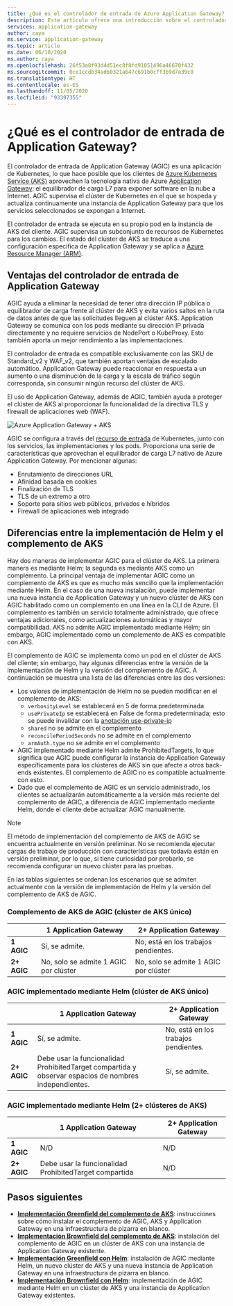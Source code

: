 ```yaml
---
title: ¿Qué es el controlador de entrada de Azure Application Gateway?
description: Este artículo ofrece una introducción sobre el controlador de entrada de Application Gateway.
services: application-gateway
author: caya
ms.service: application-gateway
ms.topic: article
ms.date: 06/10/2020
ms.author: caya
ms.openlocfilehash: 26f53a8f93d4d51ec8f8fd91051496a46670f432
ms.sourcegitcommit: 0ce1ccdb34ad60321a647c691b0cff3b9d7a39c8
ms.translationtype: HT
ms.contentlocale: es-ES
ms.lasthandoff: 11/05/2020
ms.locfileid: "93397355"
---
```

# <a name="what-is-application-gateway-ingress-controller"></a>¿Qué es el controlador de entrada de Application Gateway?
El controlador de entrada de Application Gateway (AGIC) es una aplicación de Kubernetes, lo que hace posible que los clientes de [Azure Kubernetes Service (AKS)](https://azure.microsoft.com/services/kubernetes-service/) aprovechen la tecnología nativa de Azure [Application Gateway](https://azure.microsoft.com/services/application-gateway/): el equilibrador de carga L7 para exponer software en la nube a Internet. AGIC supervisa el clúster de Kubernetes en el que se hospeda y actualiza continuamente una instancia de Application Gateway para que los servicios seleccionados se expongan a Internet.

El controlador de entrada se ejecuta en su propio pod en la instancia de AKS del cliente. AGIC supervisa un subconjunto de recursos de Kubernetes para los cambios. El estado del clúster de AKS se traduce a una configuración específica de Application Gateway y se aplica a [Azure Resource Manager (ARM)](../azure-resource-manager/management/overview.md).

## <a name="benefits-of-application-gateway-ingress-controller"></a>Ventajas del controlador de entrada de Application Gateway
AGIC ayuda a eliminar la necesidad de tener otra dirección IP pública o equilibrador de carga frente al clúster de AKS y evita varios saltos en la ruta de datos antes de que las solicitudes lleguen al clúster AKS. Application Gateway se comunica con los pods mediante su dirección IP privada directamente y no requiere servicios de NodePort o KubeProxy. Esto también aporta un mejor rendimiento a las implementaciones.

El controlador de entrada es compatible exclusivamente con las SKU de Standard_v2 y WAF_v2, que también aportan ventajas de escalado automático. Application Gateway puede reaccionar en respuesta a un aumento o una disminución de la carga y la escala de tráfico según corresponda, sin consumir ningún recurso del clúster de AKS.

El uso de Application Gateway, además de AGIC, también ayuda a proteger el clúster de AKS al proporcionar la funcionalidad de la directiva TLS y firewall de aplicaciones web (WAF).

![Azure Application Gateway + AKS](./media/application-gateway-ingress-controller-overview/architecture.png)

AGIC se configura a través del [recurso de entrada](https://kubernetes.io/docs/user-guide/ingress/) de Kubernetes, junto con los servicios, las implementaciones y los pods. Proporciona una serie de características que aprovechan el equilibrador de carga L7 nativo de Azure Application Gateway. Por mencionar algunas:
  - Enrutamiento de direcciones URL
  - Afinidad basada en cookies
  - Finalización de TLS
  - TLS de un extremo a otro
  - Soporte para sitios web públicos, privados e híbridos
  - Firewall de aplicaciones web integrado

## <a name="difference-between-helm-deployment-and-aks-add-on"></a>Diferencias entre la implementación de Helm y el complemento de AKS
Hay dos maneras de implementar AGIC para el clúster de AKS. La primera manera es mediante Helm; la segunda es mediante AKS como un complemento. La principal ventaja de implementar AGIC como un complemento de AKS es que es mucho más sencillo que la implementación mediante Helm. En el caso de una nueva instalación, puede implementar una nueva instancia de Application Gateway y un nuevo clúster de AKS con AGIC habilitado como un complemento en una línea en la CLI de Azure. El complemento es también un servicio totalmente administrado, que ofrece ventajas adicionales, como actualizaciones automáticas y mayor compatibilidad. AKS no admite AGIC implementado mediante Helm; sin embargo, AGIC implementado como un complemento de AKS es compatible con AKS. 

El complemento de AGIC se implementa como un pod en el clúster de AKS del cliente; sin embargo, hay algunas diferencias entre la versión de la implementación de Helm y la versión del complemento de AGIC. A continuación se muestra una lista de las diferencias entre las dos versiones: 
  - Los valores de implementación de Helm no se pueden modificar en el complemento de AKS:
    - `verbosityLevel` se establecerá en 5 de forma predeterminada
    - `usePrivateIp` se establecerá en False de forma predeterminada; esto se puede invalidar con la [anotación use-private-ip](ingress-controller-annotations.md#use-private-ip)
    - `shared` no se admite en el complemento 
    - `reconcilePeriodSeconds` no se admite en el complemento
    - `armAuth.type` no se admite en el complemento
  - AGIC implementado mediante Helm admite ProhibitedTargets, lo que significa que AGIC puede configurar la instancia de Application Gateway específicamente para los clústeres de AKS sin que afecte a otros back-ends existentes. El complemento de AGIC no es compatible actualmente con esto. 
  - Dado que el complemento de AGIC es un servicio administrado, los clientes se actualizarán automáticamente a la versión más reciente del complemento de AGIC, a diferencia de AGIC implementado mediante Helm, donde el cliente debe actualizar AGIC manualmente. 

> [!NOTE]
> El método de implementación del complemento de AKS de AGIC se encuentra actualmente en versión preliminar. No se recomienda ejecutar cargas de trabajo de producción con características que todavía están en versión preliminar, por lo que, si tiene curiosidad por probarlo, se recomienda configurar un nuevo clúster para las pruebas. 

En las tablas siguientes se ordenan los escenarios que se admiten actualmente con la versión de implementación de Helm y la versión del complemento de AKS de AGIC. 

### <a name="aks-add-on-agic-single-aks-cluster"></a>Complemento de AKS de AGIC (clúster de AKS único)
|                  |1 Application Gateway |2+ Application Gateway |
|------------------|---------|--------|
|**1 AGIC**|Sí, se admite. |No, está en los trabajos pendientes. |
|**2+ AGIC**|No, solo se admite 1 AGIC por clúster |No, solo se admite 1 AGIC por clúster |

### <a name="helm-deployed-agic-single-aks-cluster"></a>AGIC implementado mediante Helm (clúster de AKS único)
|                  |1 Application Gateway |2+ Application Gateway |
|------------------|---------|--------|
|**1 AGIC**|Sí, se admite. |No, está en los trabajos pendientes. |
|**2+ AGIC**|Debe usar la funcionalidad ProhibitedTarget compartida y observar espacios de nombres independientes. |Sí, se admite. |

### <a name="helm-deployed-agic-2-aks-clusters"></a>AGIC implementado mediante Helm (2+ clústeres de AKS)
|                  |1 Application Gateway |2+ Application Gateway |
|------------------|---------|--------|
|**1 AGIC**|N/D |N/D |
|**2+ AGIC**|Debe usar la funcionalidad ProhibitedTarget compartida |N/D |

## <a name="next-steps"></a>Pasos siguientes
- [**Implementación Greenfield del complemento de AKS**](tutorial-ingress-controller-add-on-new.md): instrucciones sobre cómo instalar el complemento de AGIC, AKS y Application Gateway en una infraestructura de pizarra en blanco.
- [**Implementación Brownfield del complemento de AKS**](tutorial-ingress-controller-add-on-existing.md): instalación del complemento de AGIC en un clúster de AKS con una instancia de Application Gateway existente.
- [**Implementación Greenfield con Helm**](ingress-controller-install-new.md): instalación de AGIC mediante Helm, un nuevo clúster de AKS y una nueva instancia de Application Gateway en una infraestructura de pizarra en blanco.
- [**Implementación Brownfield con Helm**](ingress-controller-install-existing.md): implementación de AGIC mediante Helm en un clúster de AKS y una instancia de Application Gateway existentes.